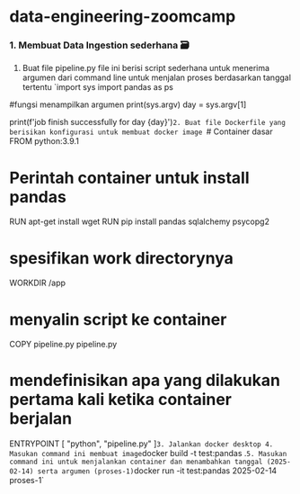 # data-engineering-zoomcamp

### 1. Membuat Data Ingestion sederhana 🗃️
1. Buat file pipeline.py file ini berisi script sederhana untuk menerima argumen dari command line untuk menjalan proses berdasarkan tanggal tertentu
`import sys
import pandas as ps

#fungsi menampilkan argumen
print(sys.argv)
day = sys.argv[1]

print(f'job finish successfully for day {day}')`
2. Buat file Dockerfile yang berisikan konfigurasi untuk membuat docker image 
`# Container dasar
FROM python:3.9.1

# Perintah container untuk install pandas
RUN apt-get install wget
RUN pip install pandas sqlalchemy psycopg2

# spesifikan work directorynya
WORKDIR /app

# menyalin script ke container 
COPY pipeline.py pipeline.py 

# mendefinisikan apa yang dilakukan pertama kali ketika container berjalan
ENTRYPOINT [ "python", "pipeline.py" ]`
3. Jalankan docker desktop
4. Masukan command ini membuat image `docker build -t test:pandas .`
5. Masukan command ini untuk menjalankan container dan menambahkan tanggal (2025-02-14) serta argumen (proses-1) `docker run -it test:pandas 2025-02-14 proses-1` 

